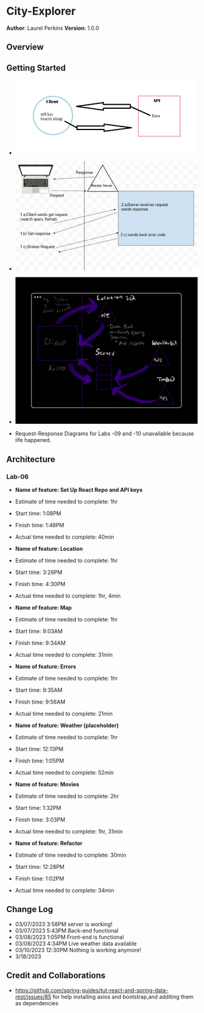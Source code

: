 # City-Explorer

**Author**: Laurel Perkins
**Version**: 1.0.0 <!--(increment the patch/fix version number if you make more commits past your first submission)-->

## Overview
<!-- Provide a high level overview of what this application is and why you are building it, beyond the fact that it's an assignment for this class. (i.e. What's your problem domain?) -->

## Getting Started
<!-- What are the steps that a user must take in order to build this app on their own machine and get it running? -->

* ![Request-Response Diagram](img/client-server-lab-06.jpg)

* ![Request-Response Diagram](img/client-server-lab-07.jpg)

* ![Request-Response Diagram](img/client-server-lab-08.png)

* Request-Response Diagrams for Labs -09 and -10 unavailable because life happened.

## Architecture
<!-- Provide a detailed description of the application design. What technologies (languages, libraries, etc) you're using, and any other relevant design information. -->

### Lab-06

* **Name of feature: Set Up React Repo and API keys**
* Estimate of time needed to complete: 1hr
* Start time: 1:08PM
* Finish time: 1:48PM
* Actual time needed to complete: 40min

* **Name of feature: Location**
* Estimate of time needed to complete: 1hr
* Start time: 3:26PM
* Finish time: 4:30PM
* Actual time needed to complete: 1hr, 4min

* **Name of feature: Map**
* Estimate of time needed to complete: 1hr
* Start time: 9:03AM
* Finish time: 9:34AM
* Actual time needed to complete: 31min

* **Name of feature: Errors**
* Estimate of time needed to complete: 1hr
* Start time: 9:35AM
* Finish time: 9:56AM
* Actual time needed to complete: 21min

* **Name of feature: Weather (placeholder)**
* Estimate of time needed to complete: 1hr
* Start time: 12:13PM
* Finish time: 1:05PM
* Actual time needed to complete: 52min

* **Name of feature: Movies**
* Estimate of time needed to complete: 2hr
* Start time: 1:32PM
* Finish time: 3:03PM
* Actual time needed to complete: 1hr, 31min

* **Name of feature: Refactor**
* Estimate of time needed to complete: 30min
* Start time: 12:28PM
* Finish time: 1:02PM
* Actual time needed to complete: 34min

## Change Log

* 03/07/2023 3:58PM server is working!
* 03/07/2023 5:43PM Back-end functional
* 03/08/2023 1:05PM Front-end is functional
* 03/08/2023 4:34PM Live weather data available
* 03/10/2023 12:30PM Nothing is working anymore!
* 3/18/2023 

## Credit and Collaborations

* <https://github.com/spring-guides/tut-react-and-spring-data-rest/issues/85> for help installing axios and bootstrap,and additing them as dependencies